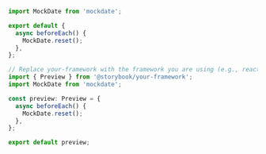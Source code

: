 ```js filename=".storybook/preview.js" renderer="common" language="js"
import MockDate from 'mockdate';

export default {
  async beforeEach() {
    MockDate.reset();
  },
};
```

```ts filename=".storybook/preview.ts" renderer="common" language="ts"
// Replace your-framework with the framework you are using (e.g., react-vite, vue3-vite, angular, etc.)
import { Preview } from '@storybook/your-framework';
import MockDate from 'mockdate';

const preview: Preview = {
  async beforeEach() {
    MockDate.reset();
  },
};

export default preview;
```
